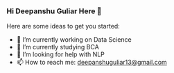 ### Hi Deepanshu Guliar Here 👋

Here are some ideas to get you started:

- 🔭 I’m currently working on Data Science
- 🌱 I’m currently studying BCA
- 🤔 I’m looking for help with NLP
- 📫 How to reach me: deepanshuguliar13@gmail.com
